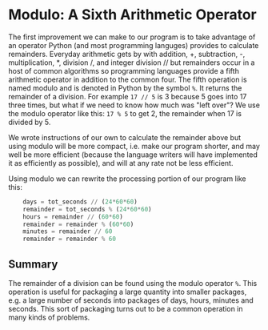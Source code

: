 # Modulo: A Sixth Arithmetic Operator

The first improvement we can make to our program is to take advantage of an operator Python (and most programming languges) provides to calculate remainders. Everyday arithmetic gets by with addition, +, subtraction, -, multiplication, *, division /, and integer division // but remainders occur in a host of common algorithms so programming languages provide a fifth arithmetic operator in addition to the common four. The fifth operation is named modulo and is denoted in Python by the symbol `%`. It returns the remainder of a division. For example `17 // 5` is 3 because 5 goes into 17 three times, but what if we need to know how much was "left over"? We use the modulo operator like this: `17 % 5` to get 2, the remainder when 17 is divided by 5.

We wrote instructions of our own to calculate the remainder above but using modulo will be more compact, i.e. make our program shorter, and may well be more efficient (because the language writers will have implemented it as efficiently as possible), and will at any rate not be less efficient.

Using modulo we can rewrite the processing portion of our program like this:

```python
    days = tot_seconds // (24*60*60)
    remainder = tot_seconds % (24*60*60)
    hours = remainder // (60*60)
    remainder = remainder % (60*60)
    minutes = remainder // 60
    remainder = remainder % 60
```

## Summary

The remainder of a division can be found using the modulo
operator `%`. This operation is useful for packaging a large
quantity into smaller packages, e.g. a large number of seconds into
packages of days, hours, minutes and seconds. This sort of packaging
turns out to be a common operation in many kinds of problems.
